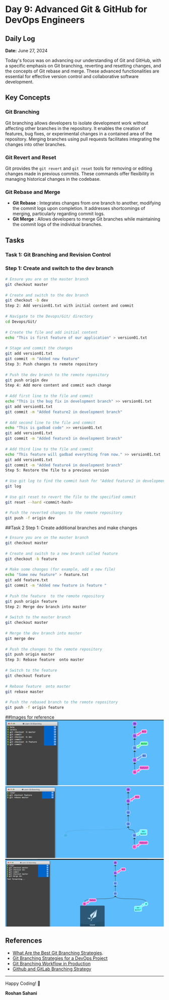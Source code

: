 # Day 9: Advanced Git & GitHub for DevOps Engineers

## Daily Log

**Date:**
June 27, 2024

Today's focus was on advancing our understanding of Git and GitHub, with a specific emphasis on Git branching, reverting and resetting changes, and the concepts of Git rebase and merge. These advanced functionalities are essential for effective version control and collaborative software development.

## Key Concepts

### Git Branching

Git branching allows developers to isolate development work without affecting other branches in the repository. It enables the creation of features, bug fixes, or experimental changes in a contained area of the repository. Merging branches using pull requests facilitates integrating the changes into other branches.

### Git Revert and Reset

Git provides the
`git revert`
and
`git reset`
tools for removing or editing changes made in previous commits. These commands offer flexibility in managing historical changes in the codebase.

### Git Rebase and Merge

- **Git Rebase**
  : Integrates changes from one branch to another, modifying the commit logs upon completion. It addresses shortcomings of merging, particularly regarding commit logs.
- **Git Merge**
  : Allows developers to merge Git branches while maintaining the commit logs of the individual branches.

## Tasks

### Task 1: Git Branching and Revision Control

### Step 1: Create and switch to the dev branch

```sh
# Ensure you are on the master branch
git checkout master

# Create and switch to the dev branch
git checkout -b dev
Step 2: Add version01.txt with initial content and commit

# Navigate to the Devops/Git/ directory
cd Devops/Git/

# Create the file and add initial content
echo "This is first feature of our application" > version01.txt

# Stage and commit the changes
git add version01.txt
git commit -m "Added new feature"
Step 3: Push changes to remote repository

# Push the dev branch to the remote repository
git push origin dev
Step 4: Add more content and commit each change

# Add first line to the file and commit
echo "This is the bug fix in development branch" >> version01.txt
git add version01.txt
git commit -m "Added feature2 in development branch"

# Add second line to the file and commit
echo "This is gadbad code" >> version01.txt
git add version01.txt
git commit -m "Added feature3 in development branch"

# Add third line to the file and commit
echo "This feature will gadbad everything from now." >> version01.txt
git add version01.txt
git commit -m "Added feature4 in development branch"
Step 5: Restore the file to a previous version

# Use git log to find the commit hash for "Added feature2 in development branch"
git log

# Use git reset to revert the file to the specified commit
git reset --hard <commit-hash>

# Push the reverted changes to the remote repository
git push -f origin dev
```

##Task 2
Step 1: Create additional branches and make changes

```sh
# Ensure you are on the master branch
git checkout master

# Create and switch to a new branch called feature
git checkout -b feature

# Make some changes (for example, add a new file)
echo "Some new feature" > feature.txt
git add feature.txt
git commit -m "Added new feature in feature "

# Push the feature  to the remote repository
git push origin feature
Step 2: Merge dev branch into master

# Switch to the master branch
git checkout master

# Merge the dev branch into master
git merge dev

# Push the changes to the remote repository
git push origin master
Step 3: Rebase feature  onto master

# Switch to the feature
git checkout feature

# Rebase feature  onto master
git rebase master

# Push the rebased branch to the remote repository
git push -f origin feature
```

##Images for reference
![Branching](branch.png)
![Rebasing](rebase.png)
![Merging](merge.png)

## References

- [What Are the Best Git Branching Strategies](https://www.abtasty.com/blog/git-branching-strategies/).
- [Git Branching Strategies for a DevOps Project](https://www.youtube.com/watch?v=NzjK9beT_CY)
- [Git Branching Workflow in Production](https://www.youtube.com/watch?v=7xhkEQS3dXw)
- [Github and GitLab Branching Strategy](https://www.youtube.com/watch?v=KKByv7JyzOw)

---

Happy Coding! 🚀

**Roshan Sahani**
